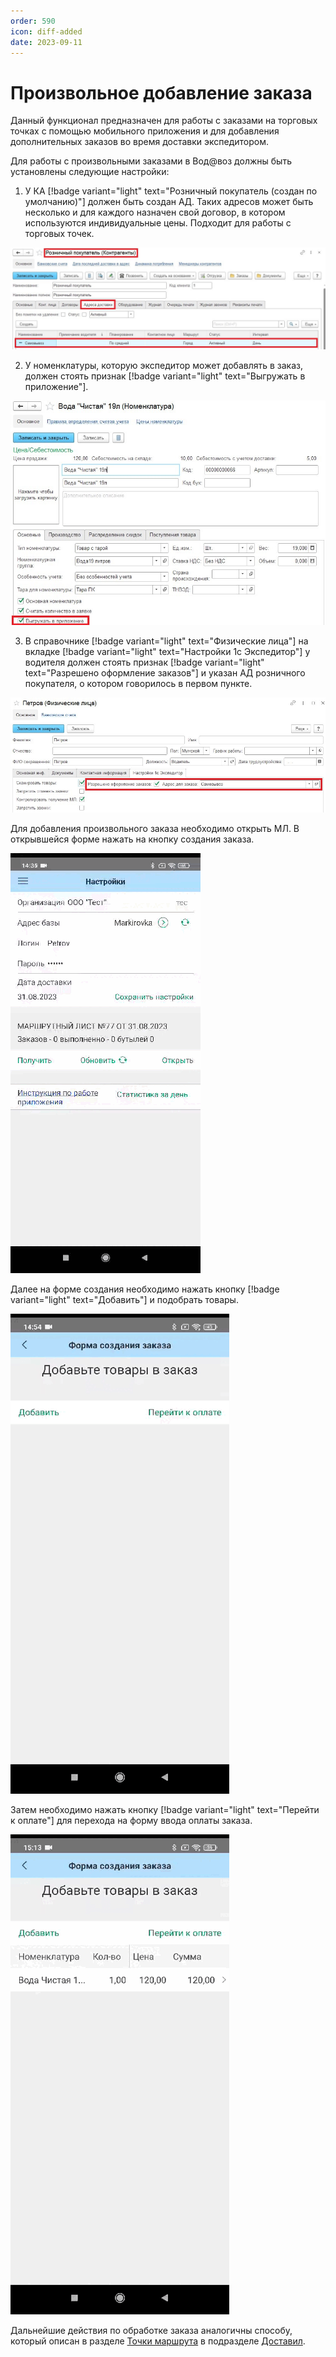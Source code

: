 ```yaml
---
order: 590
icon: diff-added
date: 2023-09-11
---
```


# Произвольное добавление заказа 

Данный функционал предназначен для работы с заказами на торговых точках с помощью мобильного приложения и для добавления дополнительных заказов во время доставки экспедитором.

Для работы с произвольными заказами в Вод@воз должны быть установлены следующие настройки:

1. У КА [!badge variant="light" text="Розничный покупатель (создан по умолчанию)"] должен быть создан АД. Таких адресов может быть несколько и для каждого назначен свой договор, в котором используются индивидуальные цены. Подходит для работы с торговых точек.

![АД КА Розничный покупатель](/images/розничный_покупатель.jpg)

2. У номенклатуры, которую экспедитор может добавлять в заказ, должен стоять признак [!badge variant="light" text="Выгружать в приложение"].

![Номенклатура](/images/номенклатура_розничный_покупатель.jpg)

3. В справочнике [!badge variant="light" text="Физические лица"] на вкладке [!badge variant="light" text="Настройки 1с Экспедитор"] у водителя должен стоять признак [!badge variant="light" text="Разрешено оформление заказов"] и указан АД розничного покупателя, о котором говорилось в первом пункте. 

![Физические лица](/images/физлицо_розничный_покупатель.jpg)

Для добавления произвольного заказа необходимо открыть МЛ. В открывшейся форме нажать на кнопку создания заказа. 

![Создание заказа](/static/Создание_произвольного_заказа.gif)

Далее на форме создания необходимо нажать кнопку [!badge variant="light" text="Добавить"] и подобрать товары.

![Добавление товара](/static/Добавить_товар.gif)

Затем необходимо нажать кнопку [!badge variant="light" text="Перейти к оплате"] для перехода на форму ввода оплаты заказа. 

![Оплата заказа](/static/Оплатить_товар.gif)

Дальнейшие действия по обработке заказа аналогичны способу, который описан в разделе [Точки маршрута](/5-приложение-экспедитора/2-инструкции-экспедитора/4-точки-маршрута/) в подразделе [Доставил](/5-приложение-экспедитора/2-инструкции-экспедитора/4-точки-маршрута/#доставил).

